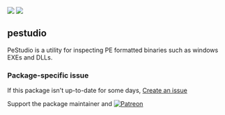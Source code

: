 [![](https://img.shields.io/chocolatey/v/pestudio?color=green&label=pestudio)](https://chocolatey.org/packages/pestudio) [![](https://img.shields.io/chocolatey/dt/pestudio)](https://chocolatey.org/packages/pestudio)

## pestudio
PeStudio is a utility for inspecting PE formatted binaries such as windows EXEs and DLLs.

### Package-specific issue
If this package isn't up-to-date for some days, [Create an issue](https://github.com/tunisiano187/Chocolatey-packages/issues/new/choose)

Support the package maintainer and [![Patreon](https://cdn.jsdelivr.net/gh/tunisiano187/Chocolatey-packages@d15c4e19c709e7148588d4523ffc6dd3cd3c7e5e/icons/patreon.png)](https://www.patreon.com/bePatron?u=39585820)
